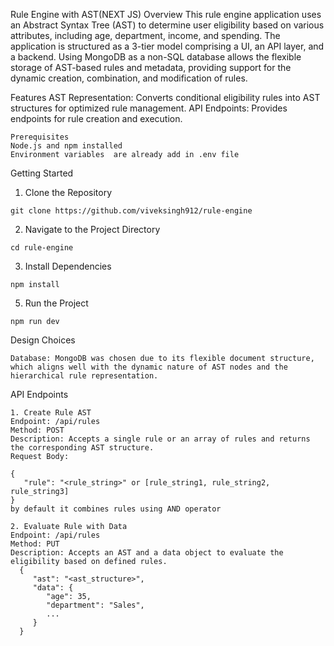 Rule Engine with AST(NEXT JS)
Overview
This rule engine application uses an Abstract Syntax Tree (AST) to determine user eligibility based on various attributes, including age, department, income, and spending. The application is structured as a 3-tier model comprising a UI, an API layer, and a backend. Using MongoDB as a non-SQL database allows the flexible storage of AST-based rules and metadata, providing support for the dynamic creation, combination, and modification of rules.

Features
AST Representation: Converts conditional eligibility rules into AST structures for optimized rule management.
API Endpoints: Provides endpoints for rule creation and execution.
```
Prerequisites
Node.js and npm installed
Environment variables  are already add in .env file
```
Getting Started
1. Clone the Repository
```
git clone https://github.com/viveksingh912/rule-engine
```
2. Navigate to the Project Directory
```
cd rule-engine
```
3. Install Dependencies
```
npm install
```
5. Run the Project
```
npm run dev
```
Design Choices
```
Database: MongoDB was chosen due to its flexible document structure, which aligns well with the dynamic nature of AST nodes and the hierarchical rule representation.
```
API Endpoints
```
1. Create Rule AST
Endpoint: /api/rules
Method: POST
Description: Accepts a single rule or an array of rules and returns the corresponding AST structure.
Request Body:

{
   "rule": "<rule_string>" or [rule_string1, rule_string2, rule_string3]
}
by default it combines rules using AND operator

2. Evaluate Rule with Data
Endpoint: /api/rules
Method: PUT
Description: Accepts an AST and a data object to evaluate the eligibility based on defined rules.
  {
     "ast": "<ast_structure>",
     "data": {
        "age": 35,
        "department": "Sales",
        ...
     }
  }
```
